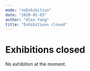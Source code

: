 ```yaml
---
mode: "noExhibition"
date: "2020-01-03"
author: "Alex Yang"
title: "Exhibitions closed"
---
```


# Exhibitions closed

No exhibition at the moment.
